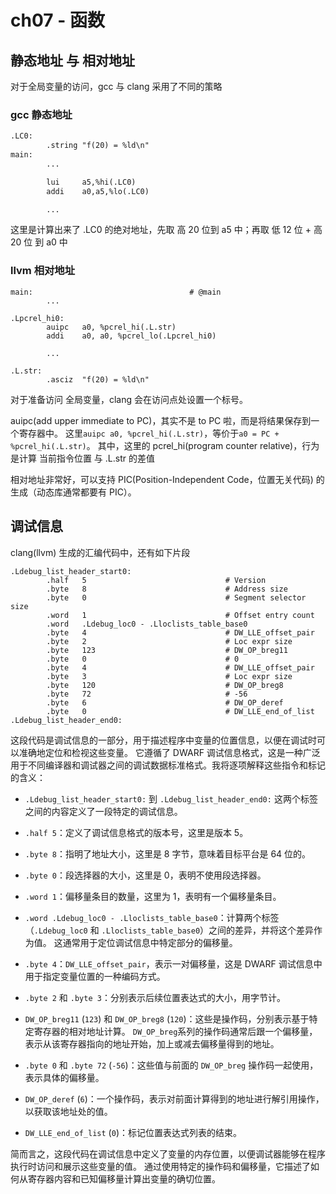 # ch07 - 函数

## 静态地址 与 相对地址

对于全局变量的访问，gcc 与 clang 采用了不同的策略

### gcc 静态地址

```gcc
.LC0:
        .string "f(20) = %ld\n"
main:
		...

        lui     a5,%hi(.LC0)
        addi    a0,a5,%lo(.LC0)

		...
```

这里是计算出来了 .LC0 的绝对地址，先取 高 20 位到 a5 中；再取 低 12 位 + 高 20 位 到 a0 中

### llvm 相对地址

```clang
main:                                   # @main
		...

.Lpcrel_hi0:
        auipc   a0, %pcrel_hi(.L.str)
        addi    a0, a0, %pcrel_lo(.Lpcrel_hi0)

		...

.L.str:
        .asciz  "f(20) = %ld\n"
```

对于准备访问 全局变量，clang 会在访问点处设置一个标号。

auipc(add upper immediate to PC)，其实不是 to PC 啦，而是将结果保存到一个寄存器中。
这里`auipc a0, %pcrel_hi(.L.str)`，等价于`a0 = PC + %pcrel_hi(.L.str)`。
其中，这里的 pcrel_hi(program counter relative)，行为是计算 当前指令位置 与 .L.str 的差值

相对地址非常好，可以支持 PIC(Position-Independent Code，位置无关代码) 的生成（动态库通常都要有 PIC）。

## 调试信息

clang(llvm) 生成的汇编代码中，还有如下片段

```clang
.Ldebug_list_header_start0:
        .half   5                               # Version
        .byte   8                               # Address size
        .byte   0                               # Segment selector size
        .word   1                               # Offset entry count
        .word   .Ldebug_loc0 - .Lloclists_table_base0
        .byte   4                               # DW_LLE_offset_pair
        .byte   2                               # Loc expr size
        .byte   123                             # DW_OP_breg11
        .byte   0                               # 0
        .byte   4                               # DW_LLE_offset_pair
        .byte   3                               # Loc expr size
        .byte   120                             # DW_OP_breg8
        .byte   72                              # -56
        .byte   6                               # DW_OP_deref
        .byte   0                               # DW_LLE_end_of_list
.Ldebug_list_header_end0:
```

这段代码是调试信息的一部分，用于描述程序中变量的位置信息，以便在调试时可以准确地定位和检视这些变量。
它遵循了 DWARF 调试信息格式，这是一种广泛用于不同编译器和调试器之间的调试数据标准格式。我将逐项解释这些指令和标记的含义：

- `.Ldebug_list_header_start0:` 到 `.Ldebug_list_header_end0:` 这两个标签之间的内容定义了一段特定的调试信息。

- `.half 5`：定义了调试信息格式的版本号，这里是版本 5。
- `.byte 8`：指明了地址大小，这里是 8 字节，意味着目标平台是 64 位的。
- `.byte 0`：段选择器的大小，这里是 0，表明不使用段选择器。
- `.word 1`：偏移量条目的数量，这里为 1，表明有一个偏移量条目。
- `.word .Ldebug_loc0 - .Lloclists_table_base0`：计算两个标签（`.Ldebug_loc0` 和 `.Lloclists_table_base0`）之间的差异，并将这个差异作为值。
  这通常用于定位调试信息中特定部分的偏移量。
- `.byte 4`：`DW_LLE_offset_pair`，表示一对偏移量，这是 DWARF 调试信息中用于指定变量位置的一种编码方式。
- `.byte 2` 和 `.byte 3`：分别表示后续位置表达式的大小，用字节计。
- `DW_OP_breg11` (`123`) 和 `DW_OP_breg8` (`120`)：这些是操作码，分别表示基于特定寄存器的相对地址计算。
  `DW_OP_breg`系列的操作码通常后跟一个偏移量，表示从该寄存器指向的地址开始，加上或减去偏移量得到的地址。
- `.byte 0` 和 `.byte 72` (`-56`)：这些值与前面的 `DW_OP_breg` 操作码一起使用，表示具体的偏移量。
- `DW_OP_deref` (`6`)：一个操作码，表示对前面计算得到的地址进行解引用操作，以获取该地址处的值。
- `DW_LLE_end_of_list` (`0`)：标记位置表达式列表的结束。

简而言之，这段代码在调试信息中定义了变量的内存位置，以便调试器能够在程序执行时访问和展示这些变量的值。
通过使用特定的操作码和偏移量，它描述了如何从寄存器内容和已知偏移量计算出变量的确切位置。
